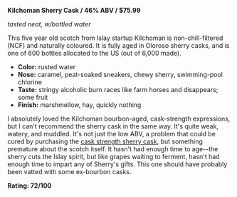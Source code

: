 **Kilchoman Sherry Cask / 46% ABV / $75.99**

*tasted neat, w/bottled water*

This five year old scotch from Islay startup Kilchoman is non-chill-filtered (NCF) and naturally coloured.  It is fully aged in Oloroso sherry casks, and is one of 600 bottles allocated to the US (out of 6,000 made).

* **Color:** rusted water
* **Nose:** caramel, peat-soaked sneakers, chewy sherry, swimming-pool chlorine
* **Taste:** stringy alcoholic burn races like farm horses and disappears; some fruit
* **Finish:** marshmellow, hay, quickly nothing

I absolutely loved the Kilchoman bourbon-aged, cask-strength expressions, but I can't recommend the sherry cask in the same way.  It's quite weak, watery, and muddled.  It's not just the low ABV, a problem that could be cured by purchasing the [cask strength sherry cask](http://www.hitimewine.net/KILCHOMAN-SHERRY-CASK-RELEASE.html), but something premature about the scotch itself.  It hasn't had enough time to age--the sherry cuts the Islay spirit, but like grapes waiting to ferment, hasn't had enough time to impart any of Sherry's gifts.  This one should have probably been vatted with some ex-bourbon casks.

**Rating: 72/100**